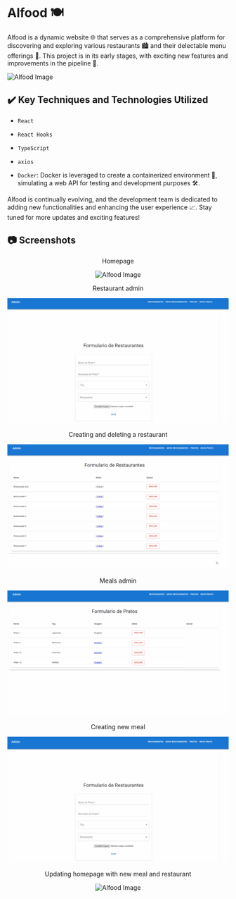 # Alfood 🍽️

Alfood is a dynamic website 🌐 that serves as a comprehensive platform for discovering and exploring various restaurants 🏙️ and their delectable menu offerings 🍔. This project is in its early stages, with exciting new features and improvements in the pipeline 🚀.

![Alfood Image](screencapture.png)

## ✔️ Key Techniques and Technologies Utilized

- `React`

- `React Hooks`

- `TypeScript`

- `axios`

- `Docker`: Docker is leveraged to create a containerized environment 🐳, simulating a web API for testing and development purposes 🛠️.

Alfood is continually evolving, and the development team is dedicated to adding new functionalities and enhancing the user experience 📈. Stay tuned for more updates and exciting features!

## 📷 Screenshots

<p align='center'>Homepage</p>
<p align="center">
  <img src="https://github.com/kinishii1/restaurant-app-react-integrating-api/blob/main/Alfood%201.gif" alt="Alfood Image">
</p>

<p align='center'>Restaurant admin</p>
<p align="center">
  <img src="https://github.com/kinishii1/restaurant-app-react-integrating-api/blob/main/Alfood%202.gif" alt="Alfood Image">
</p>

<p align='center'>Creating and deleting a restaurant</p>
<p align="center">
  <img src="https://github.com/kinishii1/restaurant-app-react-integrating-api/blob/main/Alfood%203.gif" alt="Alfood Image">
</p>

<p align='center'>Meals admin</p>
<p align="center">
  <img src="https://github.com/kinishii1/restaurant-app-react-integrating-api/blob/main/Alfood%204.gif" alt="Alfood Image">
</p>

<p align='center'>Creating new meal</p>
<p align="center">
  <img src="https://github.com/kinishii1/restaurant-app-react-integrating-api/blob/main/Alfood%205.gif" alt="Alfood Image">
</p>

<p align='center'>Updating homepage with new meal and restaurant</p>
<p align="center">
  <img src="https://github.com/kinishii1/restaurant-app-react-integrating-api/blob/main/Alfood%206.gif" alt="Alfood Image">
</p>


